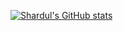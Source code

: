 [![Shardul's GitHub stats](https://github-readme-stats.vercel.app/api?username=Shardul-Ghuge)](https://github.com/anuraghazra/github-readme-stats)

<!--
**Shardul-Ghuge/Shardul-Ghuge** is a ✨ _special_ ✨ repository because its `README.md` (this file) appears on your GitHub profile.

Here are some ideas to get you started:

- 🔭 I’m currently working on ...
- 🌱 I’m currently learning ...
- 👯 I’m looking to collaborate on ...
- 🤔 I’m looking for help with ...
- 💬 Ask me about ...
- 📫 How to reach me: ...
- 😄 Pronouns: ...
- ⚡ Fun fact: ...
-->

